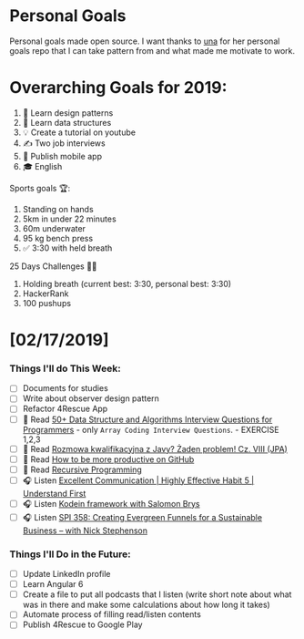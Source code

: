 Personal Goals
==============

Personal goals made open source. I want thanks to [una](https://github.com/una/personal-goals) for her personal goals repo that I can take pattern from and what made me motivate to work. 


# Overarching Goals for 2019:
1. 💚 Learn design patterns
2. 💙 Learn data structures
3. 💡 Create a tutorial on youtube
4. ✍️ Two job interviews
5. 📱 Publish mobile app
6. 🎓 English

Sports goals 🏆:
1. Standing on hands
2. 5km in under 22 minutes
3. 60m underwater
4. 95 kg bench press
5. ✅ 3:30 with held breath

25 Days Challenges 💪💪
1. Holding breath (current best: 3:30, personal best: 3:30)
2. HackerRank
3. 100 pushups

# [02/17/2019]

### Things I'll do This Week:

- [ ] Documents for studies
- [ ] Write about observer design pattern
- [ ] Refactor 4Rescue App
- [ ] 📗 Read [50+ Data Structure and Algorithms Interview Questions for Programmers](https://hackernoon.com/50-data-structure-and-algorithms-interview-questions-for-programmers-b4b1ac61f5b0) - only `Array Coding Interview Questions`. - EXERCISE 1,2,3
- [ ] 📗 Read [Rozmowa kwalifikacyjna z Javy? Żaden problem! Cz. VIII (JPA)](http://it-leaders.com.pl/pl/rozmowa-kwalifikacyjna-javy-zaden-problem-cz-viii-jpa/)
- [ ] 📗 Read [How to be more productive on GitHub](https://medium.freecodecamp.org/how-to-be-more-productive-on-github-c3cedab043e3)
- [ ] 📗 Read [Recursive Programming](https://towardsdatascience.com/finding-a-recursive-solution-184784b0aea0)
- [ ] 🎧 Listen [Excellent Communication | Highly Effective Habit 5 | Understand First](https://www.youtube.com/watch?v=jgpUPhMvI6I)
- [ ] 🎧 Listen [Kodein framework with Salomon Brys](http://talkingkotlin.com/kodein-framework-with-salomon-brys/)
- [ ] 🎧 Listen [SPI 358: Creating Evergreen Funnels for a Sustainable Business – with Nick Stephenson](https://www.smartpassiveincome.com/podcasts/creating-evergreen-funnels-for-a-sustainable-business-nick-stephenson/)

### Things I'll Do in the Future:

- [ ] Update LinkedIn profile
- [ ] Learn Angular 6
- [ ] Create a file to put all podcasts that I listen (write short note about what was in there and make some calculations about how long it takes)
- [ ] Automate process of filling read/listen contents
- [ ] Publish 4Rescue to Google Play
